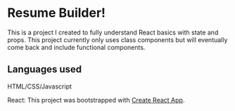 # Resume Builder!

This is a project I created to fully understand React basics with state and props. This project currently only uses class components but will eventually
come back and include functional components.

## Languages used

HTML/CSS/Javascript

React:
This project was bootstrapped with [Create React App](https://github.com/facebook/create-react-app).
